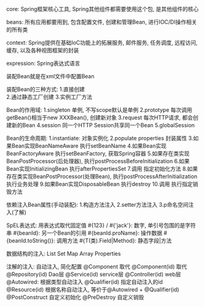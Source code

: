 core:
	Spring框架核心工具, Spring其他组件都需要使用这个包, 是其他组件的核心

beans:
	所有应用都要用到, 包含配置文件, 创建和管理Bean, 进行IOC/DI操作相关的所有类
	
context:
	Spring提供在基础IoC功能上的拓展服务, 邮件服务, 任务调度, 远程访问, 缓存, 以及各种视图框架的封装

expression:
	Spring表达式语言
	
装配Bean就是在xml文件中配置Bean
 
装配Bean的三种方式:
	1.直接创建     
	2.通过静态工厂创建
    3.实例工厂方法
    
Bean的作用域:
	1.singleton   单例, 不写scope默认是单例
	2.prototype   每次调用getBean()相当于new XXXBean(), 创建新对象
	3.request     每次HTTP请求, 都会创建新的Bean
	4.session     同一个HTTP Session共享同一个Bean
	5.globalSession 
	
Bean的生命周期:
	1.instantiate: 对象实例化
	2.populate properties 封装属性
	3.如果Bean实现BeanNameAware 执行setBeanName
	4.如果Bean实现BeanFactoryAware 执行setBeanFactory, 获取Spring容器
	5.如果存在类实现BeanPostProcessor(后处理器), 执行postProcessBeforeInitialization
	6.如果Bean实现InitializingBean 执行afterPropertiesSet
	7.调用<bean init-method="init"> 指定初始化方法
	8.如果存在类实现BeanPostProcessor(处理Bean), 执行postProcessAfterInitialization 执行业务处理
	9.如果Bean实现DisposableBean 执行destroy
	10.调用<bean destroy-method="customDestroy"> 执行指定销毁方法
	
依赖注入Bean属性(手动装配):
	1.构造方法注入
	2.setter方法注入
	3.p命名空间注入(了解)
	
SpEL表达式:
	<property name="name" value="#{表达式}">
	用表达式取代固定值
	#{123} / #{'jack'}: 数字, 单引号包围的是字符串
	#{beanId}:          另一个Bean的引用
	#{beanId.proName}:  操作数据
	#{beanId.toString()}: 调用方法
	#{T(类).Field|Method}: 静态字段|方法
	
数据结构的注入:
	List
	Set
	Map
	Array
	Properties
	
注解的注入: 自动注入, 简化配置
	@Component      取代 <bean class="xx.xx.xx.xx">
	@Component(id)  取代 <bean id="xxx" class="xx.xx.xx.xx">
	@Repository(id) Dao层
	@Service(id)    service层
	@Controller(id) web层
	@Autowired:     根据类型自动注入
	@Qualifier(id)  指定自动注入的id
	@Resource(id)   根据名称自动注入, 等价于@Autowired + @Qualifier(id)
	@PostConstruct  自定义初始化
	@PreDestroy     自定义销毁
	